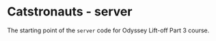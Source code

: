 # Catstronauts - server

The starting point of the `server` code for Odyssey Lift-off Part 3 course.